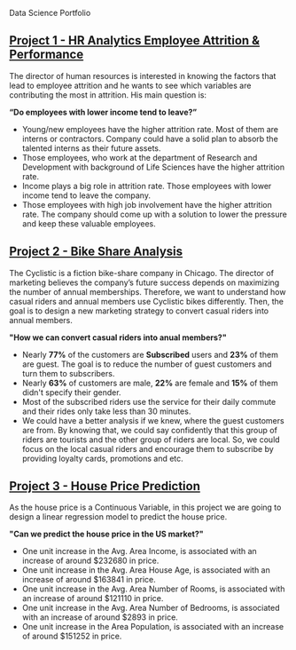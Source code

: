 Data Science Portfolio

## [Project 1 - HR Analytics Employee Attrition & Performance](https://github.com/hamidmemarbashi/Employee_Attrition/blob/main/Employee_Attrition.ipynb)

The director of human resources is interested in knowing the factors that lead to employee attrition and he wants to see which variables are contributing the most in attrition. His main question is:

**“Do employees with lower income tend to leave?”**

- Young/new employees have the higher attrition rate. Most of them are interns or contractors. Company could have a solid plan to absorb the talented interns as their future assets.
- Those employees, who work at the department of Research and Development with background of Life Sciences have the higher attrition rate.
- Income plays a big role in attrition rate. Those employees with lower income tend to leave the company.
- Those employees with high job involvement have the higher attrition rate. The company should come up with a solution to lower the pressure and keep these valuable employees.

## [Project 2 - Bike Share Analysis](https://github.com/hamidmemarbashi/Bike_Share_Analysis/blob/main/Bike_Share_Analysis.ipynb)

The Cyclistic is a fiction bike-share company in Chicago. The director of marketing believes the company’s future success depends on maximizing the number of annual memberships. Therefore, we want to understand how casual riders and annual members use Cyclistic bikes differently. Then, the goal is to design a new marketing strategy to convert casual riders into annual members.

**"How we can convert casual riders into anual members?"**

- Nearly **77%** of the customers are **Subscribed** users and **23%** of them are guest. The goal is to reduce the number of guest customers and turn them to subscribers.
- Nearly **63%** of customers are male, **22%** are female and **15%** of them didn't specify their gender.
- Most of the subscribed riders use the service for their daily commute and their rides only take less than 30 minutes.
- We could have a better analysis if we knew, where the guest customers are from. By knowing that, we could say confidently that this group of riders are tourists and the other group of riders are local. So, we could focus on the local casual riders and encourage them to subscribe by providing loyalty cards, promotions and etc.

## [Project 3 - House Price Prediction](https://github.com/hamidmemarbashi/USA_Housing/blob/main/USA_Housing.ipynb)

As the house price is a Continuous Variable, in this project we are going to design a linear regression model to predict the house price. 

**"Can we predict the house price in the US market?"**

- One unit increase in the Avg. Area Income, is associated with an increase of around $232680 in price.
- One unit increase in the Avg. Area House Age, is associated with an increase of around $163841 in price.
- One unit increase in the Avg. Area Number of Rooms, is associated with an increase of around $121110 in price.
- One unit increase in the Avg. Area Number of Bedrooms, is associated with an increase of around $2893 in price.
- One unit increase in the Area Population, is associated with an increase of around $151252 in price.
